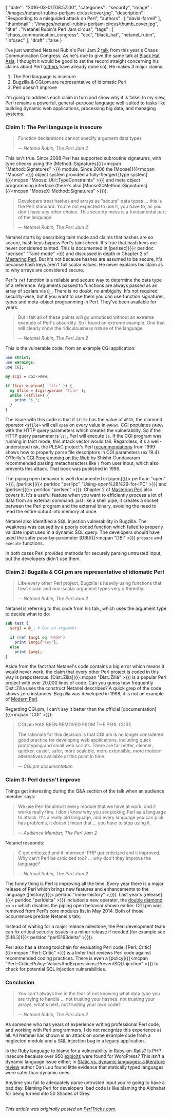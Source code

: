 {
   "date" : "2016-03-01T08:57:00",
   "categories" : "security",
   "image" : "/images/netanel-rubins-perljam-circus/cover.jpg",
   "description" : "Responding to a misguided attack on Perl",
   "authors" : [
      "david-farrell"
   ],
   "thumbnail" : "/images/netanel-rubins-perljam-circus/thumb_cover.jpg",
   "title" : "Netanel Rubin's Perl Jam circus",
   "tags" : [
      "chaos_communication_congress",
      "ccc",
      "black_hat",
      "netanel_rubin",
      "infosec"
   ],
   "draft" : false
}


I've just watched Netanel Rubin's Perl Jam 2 [talk](https://www.youtube.com/watch?v=eH_u3C2WwQ0) from this year's Chaos Communication Congress. As he's due to give the same talk at [Black Hat Asia](https://www.blackhat.com/asia-16/), I thought it would be good to set the record straight concerning his claims about Perl ([others](https://gist.github.com/preaction/978ce941f05769b064f4) have already done so). He makes 3 major claims:

1. The Perl language is insecure
2. Bugzilla & CGI.pm are representative of idiomatic Perl
3. Perl doesn't improve

I'm going to address each claim in turn and show why it is false. In my view, Perl remains a powerful, general-purpose language well-suited to tasks like building dynamic web applications, processing big data, and managing systems.

### Claim 1: The Perl language is insecure

> Function declarations cannot specify argument data types
>
> -- <cite>Netanel Rubin, The Perl Jam 2</cite>

This isn't true. Since 2008 Perl has supported subroutine signatures, with type checks using the [Method::Signatures]({{<mcpan "Method::Signatures" >}}) module. Since 2006 the [Moose]({{<mcpan "Moose" >}}) object system provided a fully-fledged [type system]({{<mcpan "Moose::Util::TypeConstraints" >}}) and meta object programming interface (there's also [MooseX::Method::Signatures]({{<mcpan "MooseX::Method::Signatures" >}})).

> Developers treat hashes and arrays as "secure" data types ... this is the Perl standard. You're not expected to use it, you have to, as you don't have any other choice. This security mess is a fundamental part of the language.
>
> -- <cite>Netanel Rubin, The Perl Jam 2</cite>

Netanel starts by describing taint mode and claims that hashes are so secure, hash keys bypass Perl's taint check. It's true that hash keys are never considered tainted. This is documented in [perlsec]({{< perldoc "perlsec" "Taint-mode" >}}) and discussed in depth in Chapter 2 of [Mastering Perl](http://masteringperl.org). But it's not because hashes are assumed to be secure, it's because hash keys aren't full scalar values. He never explains his claim as to why arrays are considered secure.

Perl's `ref` function is a reliable and secure way to determine the data type of a reference. Arguments passed to functions are always passed as an array of scalars via `@_`. There is no doubt, no ambiguity. It's not required security-wise, but if you want to use them you can use function signatures, types and meta-object programming in Perl. They've been available for years.

> But I felt all of these points will go unnoticed without an extreme example of Perl's absurdity. So I found an extreme example. One that will clearly show the ridiculousness nature of the language.
>
> -- <cite>Netanel Rubin, The Perl Jam 2</cite>

This is the vulnerable code, from an example CGI application:

```perl
use strict;
use warnings;
use CGI;

my $cgi = CGI->new;

if ($cgi->upload( 'file' )) {
  my $file = $cgi->param( 'file' );
  while (<$file>) {
    print "$_";
  }
}
```
The issue with this code is that if `$file` has the value of `ARGV`, the diamond operator `<$file>` will call `open` on every value in `@ARGV`. CGI populates `@ARGV` with the HTTP query parameters which creates the vulnerability. So if the HTTP query parameter is `ls|`, Perl will execute `ls`. If the CGI program was running in taint mode, this attack vector would fail. Regardless, it's a well-understood risk, the PLEAC project's Perl [recommendations](https://web.archive.org/web/20160309143551/http://ramenlabs.com/pleac-pdf/pleac_perl.pdf) from 1999 shows how to properly parse file descriptors in CGI parameters (ex 19.4). O'Reilly's [CGI Programming on the Web](http://www.oreilly.com/openbook/cgi/ch07_04.html) by Shishir Gundavaram recommended parsing metacharacters like `|` from user input, which also prevents this attack. That book was published in 1996.

The piping open behavior is well documented in [open]({{< perlfunc "open" >}}), [perlipc]({{< perldoc "perlipc" "Using-open%28%29-for-IPC" >}}) and [perlsec]({{< perldoc "perlsec" >}}). Chapter 2 of [Mastering Perl](http://masteringperl.org) also covers it. It's a useful feature when you want to efficiently process a lot of data from an external command: just like a shell pipe, it creates a socket between the Perl program and the external binary, avoiding the need to read the entire output into memory at once.

Netanel also identified a SQL injection vulnerability in Bugzilla. The weakness was caused by a poorly coded function which failed to properly validate input used in a dynamic SQL query. The developers should have used the safer pass-by-parameter [DBI]({{<mcpan "DBI" >}}) `prepare` and `execute` functions.

In both cases Perl provided methods for securely parsing untrusted input, but the developers didn't use them.

### Claim 2: Bugzilla & CGI.pm are representative of idiomatic Perl
> Like every other Perl project, Bugzilla is heavily using functions that treat scalar and non-scalar argument types very differently.
>
> -- <cite>Netanel Rubin, The Perl Jam 2</cite>

Netanel is referring to this code from his talk, which uses the argument type to decide what to do:

```perl
sub test {
  $arg1 = @_; # Get an argument

  if (ref $arg1 eq 'HASH')
    print $arg1{'key'};
  else
    print $arg1;
}
```

Aside from the fact that Netanel's code contains a big error which means it would never work, the claim that every other Perl project is coded in this way is preposterous. [Dist::Zilla]({{<mcpan "Dist::Zilla" >}}) is a popular Perl project with over 20,000 lines of code. Can you guess how frequently Dist::Zilla uses the construct Netanel describes? A quick grep of the code shows zero instances. Bugzilla was developed in 1998, it is not an example of [Modern Perl](http://modernperlbooks.com/books/modern_perl_2014/index.html).

Regarding CGI.pm, I can't say it better than the official [documentation]({{<mcpan "CGI" >}}):

> CGI.pm HAS BEEN REMOVED FROM THE PERL CORE
>
> The rationale for this decision is that CGI.pm is no longer considered good practice for developing web applications, including quick prototyping and small web scripts. There are far better, cleaner, quicker, easier, safer, more scalable, more extensible, more modern alternatives available at this point in time.
>
> -- <cite>CGI.pm documentation</cite>

### Claim 3: Perl doesn't improve
Things get interesting during the Q&A section of the talk when an audience member says:

> We use Perl for almost every module that we have at work, and it works really fine. I don't know why you are picking Perl as a language to attack. It's a really old language, and every language you can pick has problems, it doesn't mean that ... you have to stop using it.
>
> -- <cite>Audience Member, The Perl Jam 2</cite>

Netanel responds:

> C got criticized and it improved. PHP got criticized and it improved. Why can't Perl be criticized too? ... why don't they improve the language?
>
> -- <cite>Netanel Rubin, The Perl Jam 2</cite>

The funny thing is Perl is improving all the time. Every year there is a major release of Perl which brings new features and enhancements to the language ([history]({{< perldoc "index-history" >}})). Last year's [release]({{< perldoc "perldelta" >}}) included a new operator, the [double diamond](http://www.effectiveperlprogramming.com/2015/05/use-perl-5-22s-operator-for-safe-command-line-handling/) `<< >>` which disables the piping open behavior shown earlier. CGI.pm was removed from Perl's core modules list in May 2014. Both of those occurrences predate Netanel's talk.

Instead of waiting for a major release milestone, the Perl development team can fix critical security issues in a minor release if needed (for example see [5.16.3]({{< perldoc "perl5163delta" >}})).

Perl also has a strong toolchain for evaluating Perl code. [Perl::Critic]({{<mcpan "Perl::Critic" >}}) is a linter that reviews Perl code against recommended coding practices. There is even a [policy]({{<mcpan "Perl::Critic::Policy::ValuesAndExpressions::PreventSQLInjection" >}}) to check for potential SQL injection vulnerabilities.

### Conclusion
> You can't always live in the fear of not knowing what data type you are trying to handle ... not trusting your hashes, not trusting your arrays, what's next, not trusting your own code?
>
> -- <cite>Netanel Rubin, The Perl Jam 2</cite>

As someone who has years of experience writing professional Perl code, and working with Perl programmers, I do not recognize this experience at all. All Netanel has shown is an attack on some example code from a neglected module and a SQL injection bug in a legacy application.

Is the Ruby language to blame for a vulnerability in [Ruby-on-Rails](http://arstechnica.com/business/2012/03/hacker-commandeers-github-to-prove-vuln-in-ruby/)? Is PHP insecure because over 950 [exploits](https://cve.mitre.org/cgi-bin/cvekey.cgi?keyword=wordpress) were found for WordPress? This isn't a dynamic language issue either; in [Static vs. dynamic languages: a literature review](http://danluu.com/empirical-pl) author Dan Luu found little evidence that statically typed languages were safer than dynamic ones.

Anytime you fail to adequately parse untrusted input you're going to have a bad day. Blaming Perl for developers' bad code is like blaming the Alphabet for being turned into 50 Shades of Grey.

\
*This article was originally posted on [PerlTricks.com](http://perltricks.com).*
